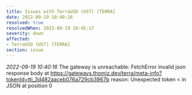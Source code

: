 ```yaml
---
title: Issues with TerraUSD (UST) [TERRA]
date: 2022-09-19 10:40:16
resolved: true
resolvedWhen: 2022-09-19 10:45:17
severity: down
affected:
- TerraUSD (UST) [TERRA]
section: issue
---
```


*2022-09-19 10:40:16* The gateway is unreachable: FetchError invalid json response body at https://gateways.thomiz.dev/terra/meta-info?tokenId=tti_3d482aaceb076a729cb3967b reason: Unexpected token < in JSON at position 0